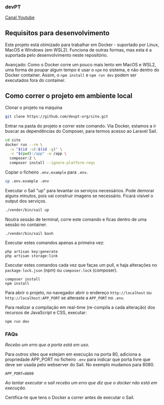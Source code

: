 ### devPT

[Canal Youtube](https://www.youtube.com/@devPTorg)

## Requisitos para desenvolvimento

Este projeto está otimizado para trabalhar em Docker - suportado por Linux, MacOS e Windows (em WSL2).
Funciona de outras formas, mas esta é a suportada pelo desenvolvimento neste repositório.

Avançado: Como o Docker corre um pouco mais lento em MacOS e WSL2, uma forma de poupar algum tempo é usar o `npm` no sistema, e não dentro do Docker container. Assim, o `npm install` e `npm run dev` podem ser executados fora do container.

## Como correr o projeto em ambiente local

Clonar o projeto na máquina

```bash
git clone https://github.com/devpt-org/site.git
```

Entrar na pasta do projeto e correr este comando. Via Docker, estamos a ir buscar as dependências do Composer, para termos acesso ao Laravel Sail.

```bash
cd site
docker run --rm \
  -u "$(id -u):$(id -g)" \
  -v "$(pwd):/app" -w /app \
  composer:2 \
  composer install --ignore-platform-reqs
```

Copiar o ficheiro `.env.example` para `.env`.

```bash
cp .env.example .env
```

Executar o Sail "up" para levantar os serviços necessários. Pode demorar alguns minutos, pois vai construir imagens se necessário.
Ficará visível o output dos serviços.
```bash
./vendor/bin/sail up
```

Noutra sessão de terminal, corre este comando e ficas dentro de uma sessão no container.
```
./vendor/bin/sail bash
```

Executar estes comandos apenas a primeira vez:
```
php artisan key:generate
php artisan storage:link
```

Executar estes comandos cada vez que faças um pull, e haja alterações no `package-lock.json` (npm) ou `composer.lock` (composer).
```
composer install
npm install
```

Para abrir o projeto, no navegador abrir o endereço `http://localhost` ou `http://localhost:APP_PORT` se alteraste a `APP_PORT` no `.env`.

Para realizar a compilação em real-time (re-compila a cada alteração) dos recursos de JavaScript e CSS, executar:

```bash
npm run dev
```

### FAQs

*Recebo um erro que a porta está em uso.*

Para outros sites que estejam em execução na porta 80, adiciona a propriedade APP_PORT no ficheiro `.env` para indicar que porta livre que deve ser usada pelo webserver do Sail. No exemplo mudamos para 8080.
```.env
APP_PORT=8080
```

*Ao tentar executar o sail recebo um erro que diz que o docker não está em execução.*

Certifica-te que tens o Docker a correr antes de executar o Sail.
